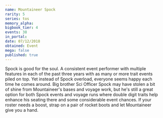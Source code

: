 ```yaml
---
name: Mountaineer Spock
rarity: 5
series: tos
memory_alpha:
bigbook_tier: 4
events: 38
in_portal:
date: 07/12/2018
obtained: Event
mega: false
published: true
---
```


Spock is good for the soul. A consistent event performer with multiple features in each of the past three years with as many or more trait events piled on top. Yet instead of Spock overload, everyone seems happy each time he comes around. Big brother Sci Officer Spock may have stolen a bit of shine from Mountaineer's bases and voyage work, but he's still a great option for both Spock events and voyage runs where double digit traits help enhance his seating there and some considerable event chances. If your roster needs a boost, strap on a pair of rocket boots and let Mountaineer give you a hand.

